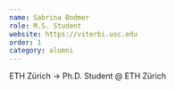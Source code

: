 ```yaml
---
name: Sabrina Bodmer
role: M.S. Student
website: https://viterbi.usc.edu
order: 1
category: alumni
---
```


ETH Zürich → Ph.D. Student @ ETH Zürich